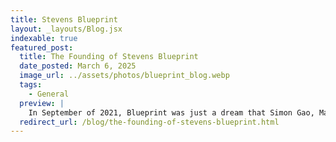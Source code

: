 ```yaml
---
title: Stevens Blueprint
layout: _layouts/Blog.jsx
indexable: true
featured_post:
  title: The Founding of Stevens Blueprint
  date_posted: March 6, 2025
  image_url: ../assets/photos/blueprint_blog.webp
  tags:
    - General
  preview: |
    In September of 2021, Blueprint was just a dream that Simon Gao, Max Shi, and Hamzah Nizami all shared. Inspired by Blueprint chapters at other universities, they wanted to bring the same organization to Stevens. Blueprint would connect project teams of Stevens students to non-profit organizations (NPOs) to provide software solutions free of charge. However, all three of them were seniors, and not able to make Blueprint a fully registered organization (RSO) before graduating. Little did they know that they would lay the groundwork for what Blueprint has become in just two years, an organization with over 60 members that has worked on projects for five NPOs thus far.
  redirect_url: /blog/the-founding-of-stevens-blueprint.html
---
```

